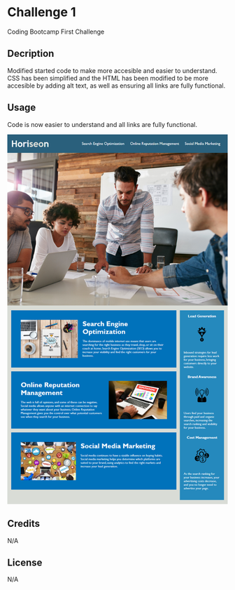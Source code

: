 # Challenge 1
Coding Bootcamp First Challenge

## Decription
Modified started code to make more accesible and easier to understand. CSS has been simplified and the HTML has been modified to be more accesible by adding alt text, as well as ensuring all links are fully functional.

## Usage
Code is now easier to understand and all links are fully functional.

![screenshotofwebsite](assets/images/01-html-css-git-homework-demo.png)

## Credits
N/A

## License
N/A
